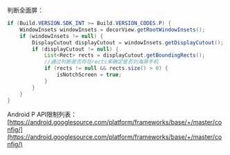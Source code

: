 判断全面屏：

```java
if (Build.VERSION.SDK_INT >= Build.VERSION_CODES.P) {
    WindowInsets windowInsets = decorView.getRootWindowInsets();
    if (windowInsets != null) {
        DisplayCutout displayCutout = windowInsets.getDisplayCutout();
        if (displayCutout != null) {
            List<Rect> rects = displayCutout.getBoundingRects();
            //通过判断是否存在rects来确定是否刘海屏手机
            if (rects != null && rects.size() > 0) {
                isNotchScreen = true;
            }
        }
    }
}
```

Android P API限制列表：
[https://android.googlesource.com/platform/frameworks/base/+/master/config/](https://android.googlesource.com/platform/frameworks/base/+/master/config/)